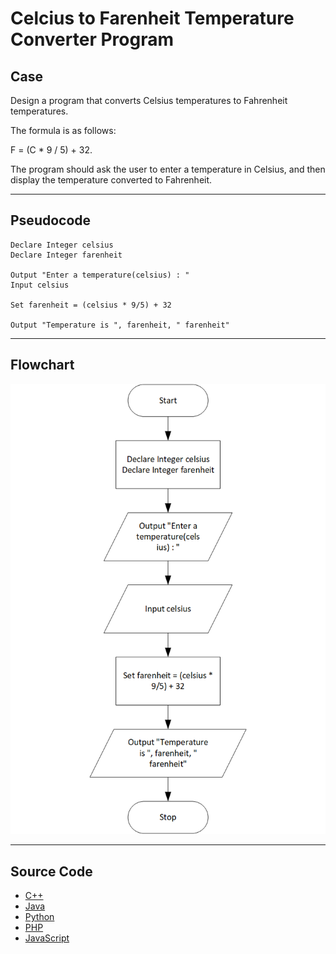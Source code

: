 # Celcius to Farenheit Temperature Converter Program

## Case

Design a program that converts Celsius temperatures to Fahrenheit temperatures.

The formula is as follows:

F = (C \* 9 / 5) + 32.

The program should ask the user to enter a temperature in Celsius, and then display the temperature converted to Fahrenheit.

<hr>

## Pseudocode

```
Declare Integer celsius
Declare Integer farenheit

Output "Enter a temperature(celsius) : "
Input celsius

Set farenheit = (celsius * 9/5) + 32

Output "Temperature is ", farenheit, " farenheit"

```

<hr>

## Flowchart

<img src="tempConvertFlowchart.png"  >

<hr>

## Source Code

- [C++](tempConvert.cpp)
- [Java](tempConvert.java)
- [Python](tempConvert.py)
- [PHP](tempConvert.php)
- [JavaScript](tempConvert.js)
